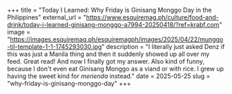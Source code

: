 +++
title = "Today I Learned: Why Friday is Ginisang Monggo Day in the Philippines"
external_url = "https://www.esquiremag.ph/culture/food-and-drink/today-i-learned-ginisang-monggo-a7994-20250418/?ref=krabf.com"
image = "https://images.esquiremag.ph/esquiremagph/images/2025/04/22/munggo-til-template-1-1-1745293030.jpg"
description = "I literally just asked Denz if this was just a Manila thing and then it suddenly showed up all over my feed. Great read! And now I finally got my answer. Also kind of funny, because I don't even eat Ginisang Monggo as a viand or with rice. I grew up having the sweet kind for *merienda* instead."
date = 2025-05-25
slug = "why-friday-is-ginisang-monggo-day"
+++